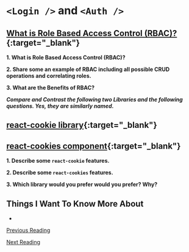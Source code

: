# `<Login />` and `<Auth />`

## [What is Role Based Access Control (RBAC)?](https://digitalguardian.com/blog/what-role-based-access-control-rbac-examples-benefits-and-more){:target="_blank"}

**1. What is Role Based Access Control (RBAC)?**

**2. Share some an example of RBAC including all possible CRUD operations and correlating roles.**

**3. What are the Benefits of RBAC?**

 ***Compare and Contrast  the following two Libraries and the following questions.  Yes, they are similarly named.***

## [react-cookie library](https://www.npmjs.com/package/react-cookie){:target="_blank"}

## [react-cookies component](https://www.npmjs.com/package/react-cookies){:target="_blank"}

**1. Describe some `react-cookie` features.**

**2. Describe some `react-cookies` features.**

**3. Which library would you prefer would you prefer?  Why?**

## Things I Want To Know More About

-

[Previous Reading](./class-32.md)

[Next Reading](./class-34.md)
